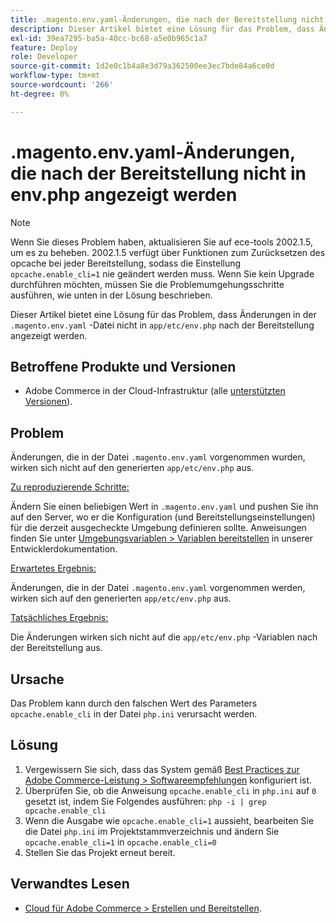 ```yaml
---
title: .magento.env.yaml-Änderungen, die nach der Bereitstellung nicht in env.php angezeigt werden
description: Dieser Artikel bietet eine Lösung für das Problem, dass Änderungen in der .magento.env.yaml-Datei nach der Bereitstellung nicht in app/etc/env.php angezeigt werden.
exl-id: 39ea7295-ba5a-40cc-bc68-a5e0b965c1a7
feature: Deploy
role: Developer
source-git-commit: 1d2e0c1b4a8e3d79a362500ee3ec7bde84a6ce0d
workflow-type: tm+mt
source-wordcount: '266'
ht-degree: 0%

---
```


# .magento.env.yaml-Änderungen, die nach der Bereitstellung nicht in env.php angezeigt werden

>[!NOTE]
>
>Wenn Sie dieses Problem haben, aktualisieren Sie auf ece-tools 2002.1.5, um es zu beheben. 2002.1.5 verfügt über Funktionen zum Zurücksetzen des opcache bei jeder Bereitstellung, sodass die Einstellung `opcache.enable_cli=1` nie geändert werden muss. Wenn Sie kein Upgrade durchführen möchten, müssen Sie die Problemumgehungsschritte ausführen, wie unten in der Lösung beschrieben.

Dieser Artikel bietet eine Lösung für das Problem, dass Änderungen in der `.magento.env.yaml` -Datei nicht in `app/etc/env.php` nach der Bereitstellung angezeigt werden.

## Betroffene Produkte und Versionen

* Adobe Commerce in der Cloud-Infrastruktur (alle [unterstützten Versionen](https://magento.com/sites/default/files/magento-software-lifecycle-policy.pdf)).

## Problem

Änderungen, die in der Datei `.magento.env.yaml` vorgenommen wurden, wirken sich nicht auf den generierten `app/etc/env.php` aus.

<u>Zu reproduzierende Schritte:</u>

Ändern Sie einen beliebigen Wert in `.magento.env.yaml` und pushen Sie ihn auf den Server, wo er die Konfiguration (und Bereitstellungseinstellungen) für die derzeit ausgecheckte Umgebung definieren sollte. Anweisungen finden Sie unter [Umgebungsvariablen > Variablen bereitstellen](https://devdocs.magento.com/cloud/env/variables-deploy.html) in unserer Entwicklerdokumentation.

<u>Erwartetes Ergebnis:</u>

Änderungen, die in der Datei `.magento.env.yaml` vorgenommen werden, wirken sich auf den generierten `app/etc/env.php` aus.

<u>Tatsächliches Ergebnis:</u>

Die Änderungen wirken sich nicht auf die `app/etc/env.php` -Variablen nach der Bereitstellung aus.

## Ursache

Das Problem kann durch den falschen Wert des Parameters `opcache.enable_cli` in der Datei `php.ini` verursacht werden.

## Lösung

1. Vergewissern Sie sich, dass das System gemäß [Best Practices zur Adobe Commerce-Leistung > Softwareempfehlungen](https://devdocs.magento.com/guides/v2.4/performance-best-practices/software.html) konfiguriert ist.
1. Überprüfen Sie, ob die Anweisung `opcache.enable_cli` in `php.ini` auf `0` gesetzt ist, indem Sie Folgendes ausführen: `php -i | grep opcache.enable_cli`
1. Wenn die Ausgabe wie `opcache.enable_cli=1` aussieht, bearbeiten Sie die Datei `php.ini` im Projektstammverzeichnis und ändern Sie `opcache.enable_cli=1` in `opcache.enable_cli=0`
1. Stellen Sie das Projekt erneut bereit.

## Verwandtes Lesen

* [Cloud für Adobe Commerce > Erstellen und Bereitstellen](https://devdocs.magento.com/cloud/project/magento-env-yaml.html).
